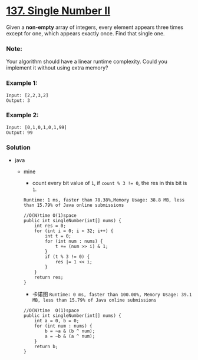 # [137. Single Number II](https://leetcode.com/problems/single-number-ii/)

Given a **non-empty** array of integers, every element appears three times except for one, which appears exactly once. Find that single one.

### Note:
Your algorithm should have a linear runtime complexity. Could you implement it without using extra memory?

### Example 1:
```
Input: [2,2,3,2]
Output: 3
```

### Example 2:
```
Input: [0,1,0,1,0,1,99]
Output: 99
```


### Solution
* java
  * mine
    * count every bit value of `1`, if `count % 3 != 0`, the res in this bit is `1`.
    
    `Runtime: 1 ms, faster than 78.38%,Memory Usage: 38.8 MB, less than 15.79% of Java online submissions`
    ```
    //O(N)time O(1)space
    public int singleNumber(int[] nums) {
        int res = 0;
        for (int i = 0; i < 32; i++) {
            int t = 0;
            for (int num : nums) {
                t += (num >> i) & 1;
            }
            if (t % 3 != 0) {
                res |= 1 << i;
            }
        }
        return res;
    }
    ```
    
    * 卡诺图
    `Runtime: 0 ms, faster than 100.00%, Memory Usage: 39.1 MB, less than 15.79% of Java online submissions`
    ```
    //O(N)time  O(1)space
    public int singleNumber(int[] nums) {
        int a = 0, b = 0;
        for (int num : nums) {
            b = ~a & (b ^ num);
            a = ~b & (a ^ num);
        }
        return b;
    }
    ```
